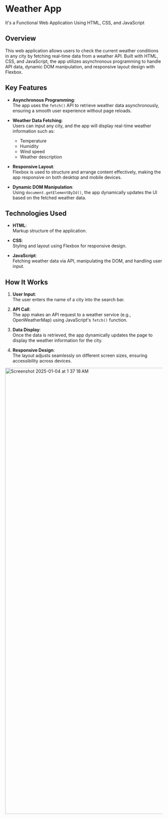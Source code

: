 # Weather App

It's a Functional Web Application Using HTML, CSS, and JavaScript

## Overview
This web application allows users to check the current weather conditions in any city by fetching real-time data from a weather API. Built with HTML, CSS, and JavaScript, the app utilizes asynchronous programming to handle API data, dynamic DOM manipulation, and responsive layout design with Flexbox.

## Key Features

- **Asynchronous Programming**:  
  The app uses the `fetch()` API to retrieve weather data asynchronously, ensuring a smooth user experience without page reloads.
  
- **Weather Data Fetching**:  
  Users can input any city, and the app will display real-time weather information such as:
  - Temperature
  - Humidity
  - Wind speed
  - Weather description
  
- **Responsive Layout**:  
  Flexbox is used to structure and arrange content effectively, making the app responsive on both desktop and mobile devices.
  
- **Dynamic DOM Manipulation**:  
  Using `document.getElementById()`, the app dynamically updates the UI based on the fetched weather data.

## Technologies Used

- **HTML**:  
  Markup structure of the application.
  
- **CSS**:  
  Styling and layout using Flexbox for responsive design.
  
- **JavaScript**:  
  Fetching weather data via API, manipulating the DOM, and handling user input.

## How It Works

1. **User Input**:  
   The user enters the name of a city into the search bar.

2. **API Call**:  
   The app makes an API request to a weather service (e.g., OpenWeatherMap) using JavaScript's `fetch()` function.

3. **Data Display**:  
   Once the data is retrieved, the app dynamically updates the page to display the weather information for the city.

4. **Responsive Design**:  
   The layout adjusts seamlessly on different screen sizes, ensuring accessibility across devices.

<img width="1420" alt="Screenshot 2025-01-04 at 1 37 18 AM" src="https://github.com/user-attachments/assets/6abf2e22-a91e-483f-82bd-bf08b9a5d297" />
